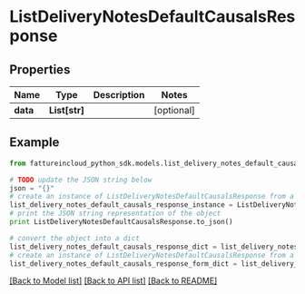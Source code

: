 # ListDeliveryNotesDefaultCausalsResponse



## Properties

Name | Type | Description | Notes
------------ | ------------- | ------------- | -------------
**data** | **List[str]** |  | [optional] 

## Example

```python
from fattureincloud_python_sdk.models.list_delivery_notes_default_causals_response import ListDeliveryNotesDefaultCausalsResponse

# TODO update the JSON string below
json = "{}"
# create an instance of ListDeliveryNotesDefaultCausalsResponse from a JSON string
list_delivery_notes_default_causals_response_instance = ListDeliveryNotesDefaultCausalsResponse.from_json(json)
# print the JSON string representation of the object
print ListDeliveryNotesDefaultCausalsResponse.to_json()

# convert the object into a dict
list_delivery_notes_default_causals_response_dict = list_delivery_notes_default_causals_response_instance.to_dict()
# create an instance of ListDeliveryNotesDefaultCausalsResponse from a dict
list_delivery_notes_default_causals_response_form_dict = list_delivery_notes_default_causals_response.from_dict(list_delivery_notes_default_causals_response_dict)
```
[[Back to Model list]](../README.md#documentation-for-models) [[Back to API list]](../README.md#documentation-for-api-endpoints) [[Back to README]](../README.md)


